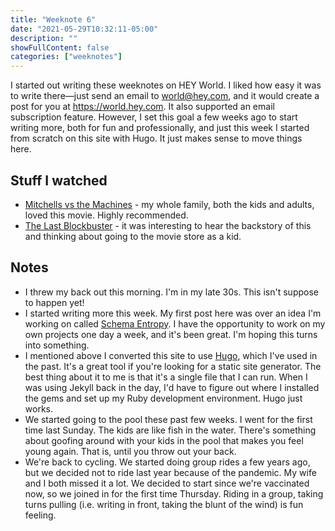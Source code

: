 ```yaml
---
title: "Weeknote 6"
date: "2021-05-29T10:32:11-05:00"
description: ""
showFullContent: false
categories: ["weeknotes"]
---
```


I started out writing these weeknotes on HEY World. I liked how easy it was to write there—just send an email to world@hey.com, and it would create a post for you at https://world.hey.com. It also supported an email subscription feature. However, I set this goal a few weeks ago to start writing more, both for fun and professionally, and just this week I started from scratch on this site with Hugo. It just makes sense to move things here.

## Stuff I watched

* [Mitchells vs the Machines](https://www.imdb.com/title/tt7979580/) - my whole family, both the kids and adults, loved this movie. Highly recommended.
* [The Last Blockbuster](https://www.imdb.com/title/tt8704802/) - it was interesting to hear the backstory of this and thinking about going to the movie store as a kid. 

## Notes

* I threw my back out this morning. I'm in my late 30s. This isn't suppose to happen yet!
* I started writing more this week. My first post here was over an idea I'm working on called [Schema Entropy](https://smizell.com/posts/2021/05/understanding-api-complexity-through-schema-entropy/). I have the opportunity to work on my own projects one day a week, and it's been great. I'm hoping this turns into something.
* I mentioned above I converted this site to use [Hugo](https://gohugo.io/), which I've used in the past. It's a great tool if you're looking for a static site generator. The best thing about it to me is that it's a single file that I can run. When I was using Jekyll back in the day, I'd have to figure out where I installed the gems and set up my Ruby development environment. Hugo just works.
* We started going to the pool these past few weeks. I went for the first time last Sunday. The kids are like fish in the water. There's something about goofing around with your kids in the pool that makes you feel young again. That is, until you throw out your back.
* We're back to cycling. We started doing group rides a few years ago, but we decided not to ride last year because of the pandemic. My wife and I both missed it a lot. We decided to start since we're vaccinated now, so we joined in for the first time Thursday. Riding in a group, taking turns pulling (i.e. writing in front, taking the blunt of the wind) is fun feeling.